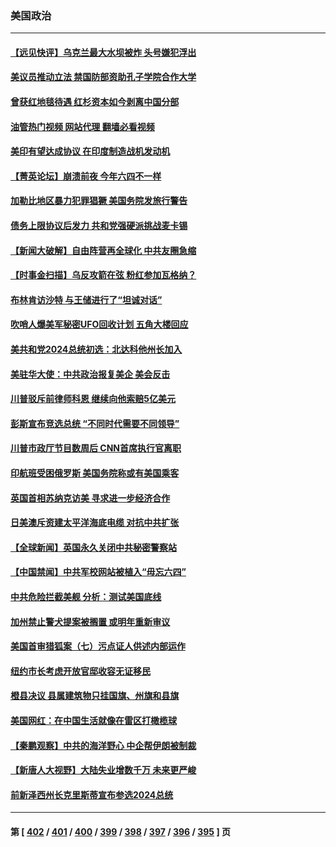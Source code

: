 ### 美国政治
---
#### [【远见快评】乌克兰最大水坝被炸 头号嫌犯浮出](../../pages/ncid1078159/n14011953.md?06080845) 
#### [美议员推动立法 禁国防部资助孔子学院合作大学](../../pages/ncid1078159/n14011921.md?06080845) 
#### [曾获红地毯待遇 红杉资本如今剥离中国分部](../../pages/ncid1078159/n14011934.md?06080845) 
#### [油管热门视频 网站代理 翻墙必看视频](http://138.2.39.72:81/youtube.html?epic-marker?06080845)
#### [美印有望达成协议 在印度制造战机发动机](../../pages/ncid1078159/n14011844.md?06080845) 
#### [【菁英论坛】崩溃前夜 今年六四不一样](../../pages/ncid1078159/n14011950.md?06080845) 
#### [加勒比地区暴力犯罪猖獗 美国务院发旅行警告](../../pages/ncid1078159/n14011915.md?06080845) 
#### [债务上限协议后发力 共和党强硬派挑战麦卡锡](../../pages/ncid1078159/n14011835.md?06080845) 
#### [【新闻大破解】自由阵营再全球化 中共友圈急缩](../../pages/ncid1078159/n14011813.md?06080845) 
#### [【时事金扫描】乌反攻箭在弦 粉红参加瓦格纳？](../../pages/ncid1078159/n14011788.md?06080845) 
#### [布林肯访沙特 与王储进行了“坦诚对话”](../../pages/ncid1078159/n14011905.md?06080845) 
#### [吹哨人爆美军秘密UFO回收计划 五角大楼回应](../../pages/ncid1078159/n14011874.md?06080845) 
#### [美共和党2024总统初选：北达科他州长加入](../../pages/ncid1078159/n14011810.md?06080845) 
#### [美驻华大使：中共政治报复美企 美会反击](../../pages/ncid1078159/n14011843.md?06080845) 
#### [川普驳斥前律师科恩 继续向他索赔5亿美元](../../pages/ncid1078159/n14011782.md?06080845) 
#### [彭斯宣布竞选总统 “不同时代需要不同领导”](../../pages/ncid1078159/n14011791.md?06080845) 
#### [川普市政厅节目数周后 CNN首席执行官离职](../../pages/ncid1078159/n14011790.md?06080845) 
#### [印航班受困俄罗斯 美国务院称或有美国乘客](../../pages/ncid1078159/n14011755.md?06080845) 
#### [英国首相苏纳克访美 寻求进一步经济合作](../../pages/ncid1078159/n14011617.md?06080845) 
#### [日美澳斥资建太平洋海底电缆 对抗中共扩张](../../pages/ncid1078159/n14011616.md?06080845) 
#### [【全球新闻】英国永久关闭中共秘密警察站](../../pages/ncid1078159/n14011562.md?06080845) 
#### [【中国禁闻】中共军校网站被植入“毋忘六四”](../../pages/ncid1078159/n14011262.md?06080845) 
#### [中共危险拦截美舰 分析：测试美国底线](../../pages/ncid1078159/n14010646.md?06080845) 
#### [加州禁止警犬提案被搁置 或明年重新审议](../../pages/ncid1078159/n14011509.md?06080845) 
#### [美国首审猎狐案（七）污点证人供述内部运作](../../pages/ncid1078159/n14011455.md?06080845) 
#### [纽约市长考虑开放官邸收容无证移民](../../pages/ncid1078159/n14011405.md?06080845) 
#### [橙县决议 县属建筑物只挂国旗、州旗和县旗](../../pages/ncid1078159/n14011384.md?06080845) 
#### [美国网红：在中国生活就像在雷区打橄榄球](../../pages/ncid1078159/n14011345.md?06080845) 
#### [【秦鹏观察】中共的海洋野心 中企帮伊朗被制裁](../../pages/ncid1078159/n14011282.md?06080845) 
#### [【新唐人大视野】大陆失业增数千万 未来更严峻](../../pages/ncid1078159/n14011270.md?06080845) 
#### [前新泽西州长克里斯蒂宣布参选2024总统](../../pages/ncid1078159/n14011250.md?06080845) 

---
#### 第 [ [402](./402.md?06080845) / [401](./401.md?06080845) / [400](./400.md?06080845) / [399](./399.md?06080845) / [398](./398.md?06080845) / [397](./397.md?06080845) / [396](./396.md?06080845) / [395](./395.md?06080845) ] 页
